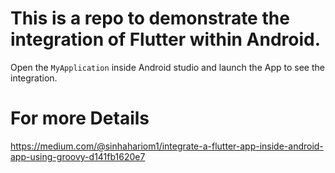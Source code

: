 # This is a repo to demonstrate the integration of Flutter within Android.

Open the `MyApplication` inside Android studio and launch the App to see the integration.

# For more Details

https://medium.com/@sinhahariom1/integrate-a-flutter-app-inside-android-app-using-groovy-d141fb1620e7